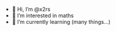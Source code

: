 - 👋 Hi, I’m @x2rs
- 👀 I’m interested in maths
- 🌱 I’m currently learning (many things...)

<!---
x2rs/x2rs is a ✨ special ✨ repository because its `README.md` (this file) appears on your GitHub profile.
You can click the Preview link to take a look at your changes.
--->
